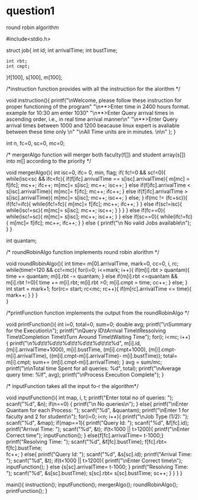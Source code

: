 # question1
round robin algorithm


#include<stdio.h> 
 
struct job{ 
 	int id;  	int arrivalTime; 
 	int bustTime; 
 	 
 	int rbt; 
 	int cmpt; 
}f[100], s[100], m[100]; 
 
/*instruction function provides with all the instruction for the alorithm */ 
 
void instruction(){ 
 printf("\nWelcome, please follow these instruction for proper functioning of the program" 
 	 	 	"\n**>Enter time in 2400 hours format. example for 10:30 am enter 1030" 
   "\n**>Enter Query arrival times in ascending order, i.e., in real time arrival manner\n" 
 	 	 	"\n**>Enter Query arrival times between 1000 and 1200 beacause linux expert is avaliable between these time only \n" 
 	 	 	"\nAll Time units are in minutes. \n\n" 
 	 	 	); 
} 
 
 
 
 
int n, fc=0, sc=0, mc=0; 
 
 
 
 
/* mergerAlgo function will merger both faculty(f[]) and student array(s[]) into m[] according to the priority */ 
 
void mergerAlgo(){  	int isc=0, ifc= 0, min, flag;  	if( fc!=0  && sc!=0){  	 	while(isc<sc && ifc<fc){ 
 	 	 	if(f[ifc].arrivalTime == s[isc].arrivalTime){ 
 	 	 	 	m[mc] = f[ifc]; 
 	 	 	 	mc++;  	 	 	 	ifc++; 
 	 	 	 	m[mc]= s[isc]; 
 	 	 	 	mc++; 
 	 	 	 	isc++; 
 	 	 	} 
 	 	 	else if(f[ifc].arrivalTime < s[isc].arrivalTime){ 
 	 	 	 	m[mc]= f[ifc]; 
 	 	 	 	mc++; 
 	 	 	 	ifc++; 
 	 	 	} 
 	 	 	else if(f[ifc].arrivalTime > s[isc].arrivalTime){ 
 	 	 	 	m[mc]= s[isc]; 
 	 	 	 	mc++; 
 	 	 	 	isc++; 
 	 	 	} 
 	 	 	else; 
 	 	} 
 	 	if(mc != (fc+sc)){  	 	 	if(fc!=ifc){  	 	 	 	while(ifc!=fc){ 
 	 	 	 	 	m[mc]= f[ifc];  	 	 	 	 	mc++;  	 	 	 	 	ifc++; 
 	 	 	 	} 
 	 	 	} 
 	 	 	else if(sc!=isc){  	 	 	 	while(isc!=sc){ 
 	 	 	 	 	m[mc]= s[isc]; 
 	 	 	 	 	mc++;  	 	 	 	 	isc++; 
 	 	 	 	} 
 	 	 	} 
 	 	} 
 	} 
 	else if(fc==0){ 
 	 	while(isc!=sc){  	 	 	m[mc]= s[isc];  	 	mc++;  	 	isc++; 
	 	} 
} 
 	else if(sc==0){ 
 	 	while(ifc!=fc){  	 	 	m[mc]= f[ifc]; 
 	 	 	mc++;  	 	 	ifc++; 
 	 	} 
 	} 
 	else { 
 	 	printf("\n No valid Jobs available\n"); 
 	} 
} 
 
int quantam; 
 
/* roundRobinAlgo function  implements round robin alorithm */ 
 
void roundRobinAlgo(){ 
 	int time= m[0].arrivalTime, mark=0, cc=0, i, rc; 
 	while(time!=120 && cc!=mc){  	 	for(i=0; i<=mark; i++){ 
 	 	 	if(m[i].rbt > quantam){ 
 	 	 	 	time += quantam;  	 	 	 	m[i].rbt -= quantam; 
 	 	 	} 
 	 	 	else if(m[i].rbt <=quantam && m[i].rbt !=0){ 
 	 	 	 	time += m[i].rbt;  	 	 	 	m[i].rbt =0;  	 	 	 	m[i].cmpt = time; 
 	 	 	 	cc++;  	 	 	} 
 	 	 	else; 
 	 	} 
 	 	int start = mark+1;  	 	for(rc= start; rc<mc; rc++){ 
 	 	 	if(m[rc].arrivalTime <= time){  	 	 	 	mark++; 
 	 	 	} 
 	 	} 
 	} 	 
} 
 
 
/*printFunction function implements the output from the roundRobinAlgo */ 
 
 
void printFunction(){  	int i=0, total=0, sum=0;   	double avg; 
 	printf("\nSummary for the Execution\n"); 
 	printf("\nQuery ID\tArrival Time\tRessolving Time\tCompletion Time\tTurn Around 
Time\tWaiting Time"); for(i; i<mc; i++){  	printf("\n%d\t\t%d\t\t%d\t\t%d\t\t%d\t\t\t%d", 
	 	m[i].id, (m[i].arrivalTime+1000), m[i].bustTime, (m[i].cmpt+1000), (m[i].cmpt-
m[i].arrivalTime), ((m[i].cmpt-m[i].arrivalTime)- m[i].bustTime)); 
 	 	total= m[i].cmpt; 
 	 	sum+= (m[i].cmpt-m[i].arrivalTime); 
 	} 
 	avg = sum/mc; 
 	printf("\n\nTotal time Spent for all queries: %d", total); 
 	printf("\nAverage query time: %lf", avg); 
 	printf("\nProcess Execution Complete"); 
} 
 
/* inputFunction takes all the input fo-r the algorithm*/ 
 
void inputFunction(){  	int map,  i, t; 
 	printf("Enter total no of queries: "); scanf("%d", &n);  	if(n==0) { printf("\n No queries\n"); } 
 	else{ 
 	 	printf("\nEnter Quantam for each Process: "); scanf("%d", &quantam);  	 	printf("\nEnter 1 for faculty and 2 for student\n");  	 	for(i=0; i<n; i++){ 
 	 	 	printf("\nJob Type (1/2): "); scanf("%d", &map); 
 	 	 	if(map==1){ 
 	 	 	 	printf("Query Id: "); scanf("%d", &f[fc].id);  	 	 	 	printf("Arrival Time: "); scanf("%d", &t);  	 	 	 	if(t<1000 || t>1200){  	 	 	 	 	printf("\nEnter Correct time");  	 	 	 	 	inputFunction(); 
 	 	 	 	} 
 	 	 	 	else{f[fc].arrivalTime= t-1000;} 
    printf("Resolving Time: "); scanf("%d", &f[fc].bustTime);  f[fc].rbt= f[fc].bustTime;  
 	 	 	 	fc++; 
 	 	 	} else{ 
 	 	 	 	printf("Query Id: "); scanf("%d", &s[sc].id);  	 	 	 	printf("Arrival Time: "); scanf("%d", &t);   	 	 	 	if(t<1000 || t>1200){  	 	 	 	 	printf("\nEnter Correct time\n"); 
 	 	 	 	 	inputFunction(); 
 	 	 	 	} 
 	 	 	 	else {s[sc].arrivalTime= t-1000; } 
    printf("Resolving Time: "); scanf("%d", &s[sc].bustTime);  s[sc].rbt= s[sc].bustTime; 
 	 	 	 	sc++; 
 	 	 	} 
 	 	} 
 	} 
} 
 
 
 
main(){  	instruction(); inputFunction(); 
mergerAlgo(); 
 	roundRobinAlgo(); 
 	printFunction(); 
} 
 
